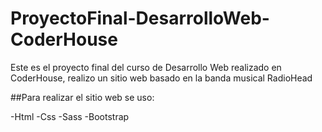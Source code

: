 # ProyectoFinal-DesarrolloWeb-CoderHouse
Este es el proyecto final del curso de Desarrollo Web realizado en CoderHouse, realizo un sitio web basado en la banda musical RadioHead

##Para realizar el sitio web se uso: 

-Html
-Css
-Sass
-Bootstrap
